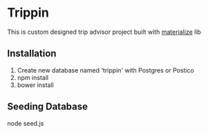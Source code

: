 # Trippin

This is custom designed trip advisor project built with [materialize](http://materializecss.com/) lib

## Installation

1. Create new database named 'trippin' with Postgres or Postico 
2. npm install
3. bower install

## Seeding Database

node seed.js